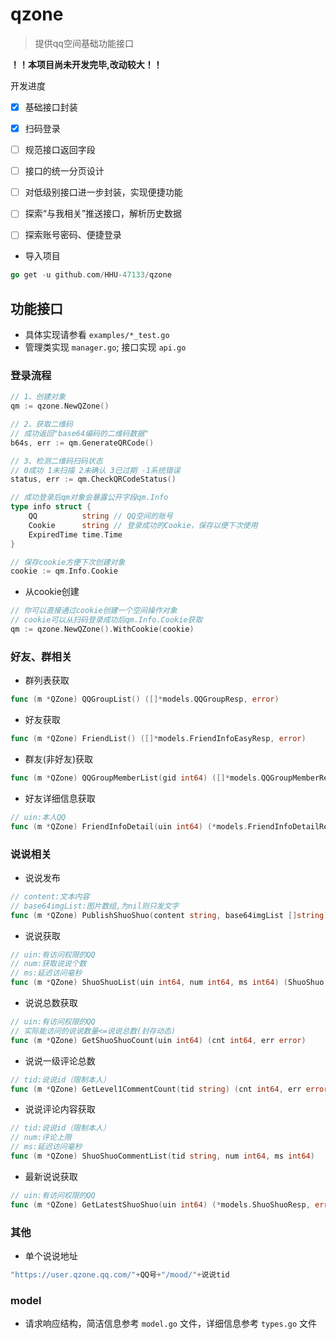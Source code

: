 # qzone 

> 提供qq空间基础功能接口

**！！本项目尚未开发完毕,改动较大！！**

开发进度
- [x] 基础接口封装
- [x] 扫码登录
- [ ] 规范接口返回字段
- [ ] 接口的统一分页设计
- [ ] 对低级别接口进一步封装，实现便捷功能
- [ ] 探索“与我相关”推送接口，解析历史数据
- [ ] 探索账号密码、便捷登录


- 导入项目
```go
go get -u github.com/HHU-47133/qzone
```
## 功能接口
- 具体实现请参看 `examples/*_test.go`
- 管理类实现 `manager.go`; 接口实现 `api.go`
### 登录流程
```go
// 1、创建对象
qm := qzone.NewQZone()
```
```go
// 2、获取二维码
// 成功返回"base64编码的二维码数据"
b64s, err := qm.GenerateQRCode()
```
```go
// 3、检测二维码扫码状态
// 0成功 1未扫描 2未确认 3已过期 -1系统错误
status, err := qm.CheckQRCodeStatus()

// 成功登录后qm对象会暴露公开字段qm.Info
type info struct {
    QQ          string // QQ空间的账号
    Cookie      string // 登录成功的Cookie，保存以便下次使用
    ExpiredTime time.Time
}

// 保存cookie方便下次创建对象
cookie := qm.Info.Cookie
```
- 从cookie创建
```go
// 你可以直接通过cookie创建一个空间操作对象
// cookie可以从扫码登录成功后qm.Info.Cookie获取
qm := qzone.NewQZone().WithCookie(cookie)
```
### 好友、群相关
- 群列表获取
```go
func (m *QZone) QQGroupList() ([]*models.QQGroupResp, error)
```
- 好友获取
```go
func (m *QZone) FriendList() ([]*models.FriendInfoEasyResp, error)
```
- 群友(非好友)获取
```go
func (m *QZone) QQGroupMemberList(gid int64) ([]*models.QQGroupMemberResp, error)
```
- 好友详细信息获取
```go
// uin:本人QQ
func (m *QZone) FriendInfoDetail(uin int64) (*models.FriendInfoDetailResp, error)
```
### 说说相关
- 说说发布
```go
// content:文本内容
// base64imgList:图片数组,为nil则只发文字
func (m *QZone) PublishShuoShuo(content string, base64imgList []string) (*models.ShuoShuoPublishResp, error)
```
- 说说获取
```go
// uin:有访问权限的QQ
// num:获取说说个数
// ms:延迟访问毫秒
func (m *QZone) ShuoShuoList(uin int64, num int64, ms int64) (ShuoShuo []*models.ShuoShuoResp, err error)
```
- 说说总数获取
```go
// uin:有访问权限的QQ
// 实际能访问的说说数量<=说说总数(封存动态)
func (m *QZone) GetShuoShuoCount(uin int64) (cnt int64, err error)
```
- 说说一级评论总数
```go
// tid:说说id（限制本人）
func (m *QZone) GetLevel1CommentCount(tid string) (cnt int64, err error)
```
- 说说评论内容获取
```go
// tid:说说id（限制本人）
// num:评论上限
// ms:延迟访问毫秒
func (m *QZone) ShuoShuoCommentList(tid string, num int64, ms int64) 
```
- 最新说说获取
```go
// uin:有访问权限的QQ
func (m *QZone) GetLatestShuoShuo(uin int64) (*models.ShuoShuoResp, error)
```
### 其他
- 单个说说地址
```go
"https://user.qzone.qq.com/"+QQ号+"/mood/"+说说tid
```


### model 

- 请求响应结构，简洁信息参考 `model.go` 文件，详细信息参考 `types.go` 文件
